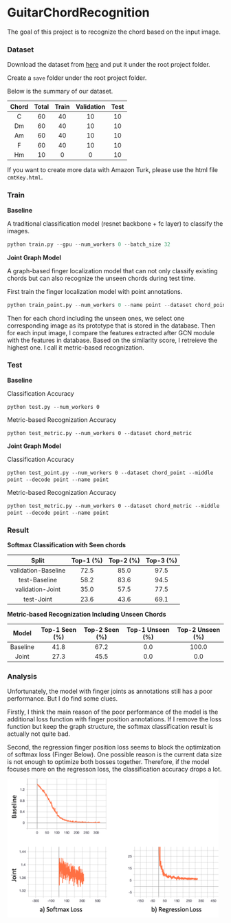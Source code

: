# GuitarChordRecognition
The goal of this project is to recognize the chord based on the input image.

### Dataset

Download the dataset from [here](https://drive.google.com/file/d/1yFsEPjK2KFCsKAWrG0-TMpdsKA-cnqMI/view?usp=sharing) and put it under the root project folder.

Create a `save` folder under the root project folder.

Below is the summary of our dataset.

| Chord | Total | Train | Validation | Test |
| :---: | :---: | :---: | :--------: | :--: |
|   C   |  60   |  40   |     10     |  10  |
|  Dm   |  60   |  40   |     10     |  10  |
|  Am   |  60   |  40   |     10     |  10  |
|   F   |  60   |  40   |     10     |  10  |
|  Hm   |  10   |   0   |     0      |  10  |

If you want to create more data with Amazon Turk, please use the html file `cmtKey.html`.

### Train

**Baseline**

A traditional classification model (resnet backbone + fc layer) to classify the images.

```python
python train.py --gpu --num_workers 0 --batch_size 32
```

**Joint Graph Model**

A graph-based finger localization model that can not only classify existing chords but can also recognize the unseen chords during test time.

First train the finger localization model with point annotations.

```python
python train_point.py --num_workers 0 --name point --dataset chord_point --middle point --decode point --batch_size 32
```

Then for each chord including the unseen ones, we select one corresponding image as its prototype that is stored in the database. Then for each input image, I compare the features extracted after GCN module with the features in database. Based on the similarity score, I retreieve the highest one. I call it metric-based recognization.

### Test

**Baseline**

Classification Accuracy

```shell
python test.py --num_workers 0
```

Metric-based Recognization Accuracy 

```shell
python test_metric.py --num_workers 0 --dataset chord_metric
```

**Joint Graph Model**

Classification Accuracy

```shell
python test_point.py --num_workers 0 --dataset chord_point --middle point --decode point --name point
```

Metric-based Recognization Accuracy 

```shell
python test_metric.py --num_workers 0 --dataset chord_metric --middle point --decode point --name point
```

### Result

**Softmax Classification with Seen chords**

|        Split        | Top-1 (%) | Top-2 (%) | Top-3 (%) |
| :-----------------: | :-------: | :-------: | :-------: |
| validation-Baseline |   72.5    |   85.0    |   97.5    |
|    test-Baseline    |   58.2    |   83.6    |   94.5    |
|  validation-Joint   |   35.0    |   57.5    |   77.5    |
|     test-Joint      |   23.6    |   43.6    |   69.1    |

**Metric-based Recognization Including Unseen Chords**

|  Model   | Top-1 Seen (%) | Top-2 Seen (%) | Top-1 Unseen (%) | Top-2 Unseen (%) |
| :------: | :------------: | :------------: | :--------------: | :--------------: |
| Baseline |      41.8      |      67.2      |       0.0        |      100.0       |
|  Joint   |      27.3      |      45.5      |       0.0        |       0.0        |

### Analysis

Unfortunately, the model with finger joints as annotations still has a poor performance. But I do find some clues.

Firstly, I think the main reason of the poor performance of the model is the additional loss function with finger position annotations. If I remove the loss function but keep the graph structure, the softmax classification result is actually not quite bad.

Second, the regression finger position loss seems to block the optimization of softmax loss (Finger Below). One possible reason is the current data size is not enough to optimize both bosses together. Therefore, if the model focuses more on the regresson loss, the classification accuracy drops a lot.

<img src="./repo/Picture1.png" alt="Picture1" style="zoom:48%;" />

